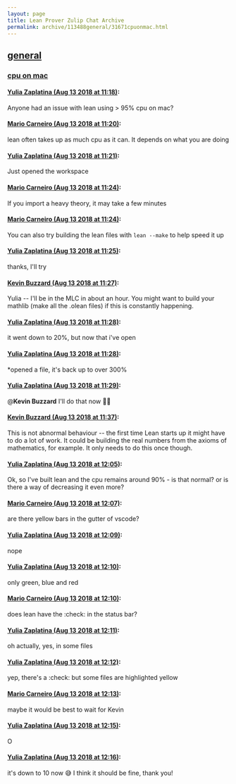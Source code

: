 ```yaml
---
layout: page
title: Lean Prover Zulip Chat Archive 
permalink: archive/113488general/31671cpuonmac.html
---
```


## [general](index.html)
### [cpu on mac](31671cpuonmac.html)

#### [Yulia Zaplatina (Aug 13 2018 at 11:18)](https://leanprover.zulipchat.com/#narrow/stream/113488-general/topic/cpu%20on%20mac/near/132034358):
Anyone had an issue with lean using > 95% cpu on mac?

#### [Mario Carneiro (Aug 13 2018 at 11:20)](https://leanprover.zulipchat.com/#narrow/stream/113488-general/topic/cpu%20on%20mac/near/132034433):
lean often takes up as much cpu as it can. It depends on what you are doing

#### [Yulia Zaplatina (Aug 13 2018 at 11:21)](https://leanprover.zulipchat.com/#narrow/stream/113488-general/topic/cpu%20on%20mac/near/132034448):
Just opened the workspace

#### [Mario Carneiro (Aug 13 2018 at 11:24)](https://leanprover.zulipchat.com/#narrow/stream/113488-general/topic/cpu%20on%20mac/near/132034604):
If you import a heavy theory, it may take a few minutes

#### [Mario Carneiro (Aug 13 2018 at 11:24)](https://leanprover.zulipchat.com/#narrow/stream/113488-general/topic/cpu%20on%20mac/near/132034617):
You can also try building the lean files with `lean --make` to help speed it up

#### [Yulia Zaplatina (Aug 13 2018 at 11:25)](https://leanprover.zulipchat.com/#narrow/stream/113488-general/topic/cpu%20on%20mac/near/132034639):
thanks, I'll try

#### [Kevin Buzzard (Aug 13 2018 at 11:27)](https://leanprover.zulipchat.com/#narrow/stream/113488-general/topic/cpu%20on%20mac/near/132034729):
Yulia -- I'll be in the MLC in about an hour. You might want to build your mathlib (make all the .olean files) if this is constantly happening.

#### [Yulia Zaplatina (Aug 13 2018 at 11:28)](https://leanprover.zulipchat.com/#narrow/stream/113488-general/topic/cpu%20on%20mac/near/132034783):
it went down to 20%, but now that i've open

#### [Yulia Zaplatina (Aug 13 2018 at 11:28)](https://leanprover.zulipchat.com/#narrow/stream/113488-general/topic/cpu%20on%20mac/near/132034787):
*opened a file, it's back up to over 300%

#### [Yulia Zaplatina (Aug 13 2018 at 11:29)](https://leanprover.zulipchat.com/#narrow/stream/113488-general/topic/cpu%20on%20mac/near/132034805):
@**Kevin Buzzard** I'll do that now 👍🏼

#### [Kevin Buzzard (Aug 13 2018 at 11:37)](https://leanprover.zulipchat.com/#narrow/stream/113488-general/topic/cpu%20on%20mac/near/132035136):
This is not abnormal behaviour -- the first time Lean starts up it might have to do a lot of work. It could be building the real numbers from the axioms of mathematics, for example. It only needs to do this once though.

#### [Yulia Zaplatina (Aug 13 2018 at 12:05)](https://leanprover.zulipchat.com/#narrow/stream/113488-general/topic/cpu%20on%20mac/near/132036385):
Ok, so I've built lean and the cpu remains around 90% - is that normal? or is there a way of decreasing it even more?

#### [Mario Carneiro (Aug 13 2018 at 12:07)](https://leanprover.zulipchat.com/#narrow/stream/113488-general/topic/cpu%20on%20mac/near/132036480):
are there yellow bars in the gutter of vscode?

#### [Yulia Zaplatina (Aug 13 2018 at 12:09)](https://leanprover.zulipchat.com/#narrow/stream/113488-general/topic/cpu%20on%20mac/near/132036563):
nope

#### [Yulia Zaplatina (Aug 13 2018 at 12:10)](https://leanprover.zulipchat.com/#narrow/stream/113488-general/topic/cpu%20on%20mac/near/132036614):
only green, blue and red

#### [Mario Carneiro (Aug 13 2018 at 12:10)](https://leanprover.zulipchat.com/#narrow/stream/113488-general/topic/cpu%20on%20mac/near/132036632):
does lean have the :check: in the status bar?

#### [Yulia Zaplatina (Aug 13 2018 at 12:11)](https://leanprover.zulipchat.com/#narrow/stream/113488-general/topic/cpu%20on%20mac/near/132036633):
oh actually, yes, in some files

#### [Yulia Zaplatina (Aug 13 2018 at 12:12)](https://leanprover.zulipchat.com/#narrow/stream/113488-general/topic/cpu%20on%20mac/near/132036698):
yep, there's a :check: but some files are highlighted yellow

#### [Mario Carneiro (Aug 13 2018 at 12:13)](https://leanprover.zulipchat.com/#narrow/stream/113488-general/topic/cpu%20on%20mac/near/132036726):
maybe it would be best to wait for Kevin

#### [Yulia Zaplatina (Aug 13 2018 at 12:15)](https://leanprover.zulipchat.com/#narrow/stream/113488-general/topic/cpu%20on%20mac/near/132036829):
O

#### [Yulia Zaplatina (Aug 13 2018 at 12:16)](https://leanprover.zulipchat.com/#narrow/stream/113488-general/topic/cpu%20on%20mac/near/132036883):
it's down to 10 now :sweat_smile: I think it should be fine, thank you!

